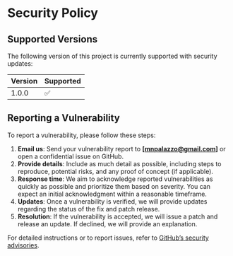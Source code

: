 # Security Policy

## Supported Versions

The following version of this project is currently supported with security updates:

| Version | Supported          |
| ------- | ------------------ |
| 1.0.0   | :white_check_mark: |

## Reporting a Vulnerability

To report a vulnerability, please follow these steps:

1. **Email us**: Send your vulnerability report to **[mnpalazzo@gmail.com]** or open a confidential issue on GitHub.
2. **Provide details**: Include as much detail as possible, including steps to reproduce, potential risks, and any proof of concept (if applicable).
3. **Response time**: We aim to acknowledge reported vulnerabilities as quickly as possible and prioritize them based on severity. You can expect an initial acknowledgment within a reasonable timeframe.
4. **Updates**: Once a vulnerability is verified, we will provide updates regarding the status of the fix and patch release.
5. **Resolution**: If the vulnerability is accepted, we will issue a patch and release an update. If declined, we will provide an explanation.

For detailed instructions or to report issues, refer to [GitHub’s security advisories](https://docs.github.com/en/github/managing-security-vulnerabilities/about-security-advisories).
